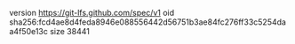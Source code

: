 version https://git-lfs.github.com/spec/v1
oid sha256:fcd4ae8d4feda8946e088556442d56751b3ae84fc276ff33c5254daa4f50e13c
size 38441
